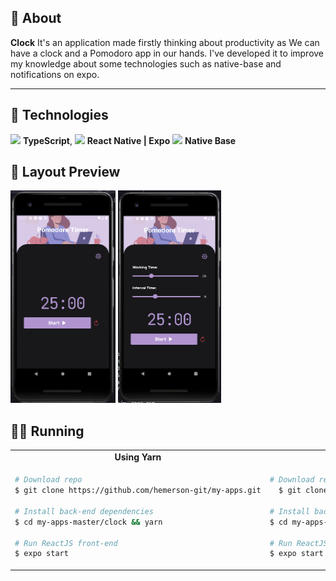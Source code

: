 ## 🎉 About

**Clock** It's an application made firstly thinking about productivity as We can have a clock and a Pomodoro app in our hands.
I've developed it to improve my knowledge about some technologies such as native-base and notifications on expo.

<hr />

## 🔌 Technologies

<img src="https://i.ibb.co/PZ2XZgr/ts.png" width="20"/> <b>TypeScript</b>,
<img src="https://i.ibb.co/4RHMmLQ/react.png" width="20"/> <b>React Native | Expo</b>
<img src="https://i.ibb.co/4RHMmLQ/react.png" width="20"/> <b>Native Base</b>

## 🎨 Layout Preview
<img src='./.github/sample_1.png' height="340px"/>
<img src='./.github/sample_2.png' height="340px"/>

## 👨‍💻 Running

<table style="width:100%;">
<tr>
  <td align="center"> <strong>Using Yarn</strong> </td>
  <td align="center"> <strong>Using npm</strong> </td>
</tr>

<tr>
  <td>

  ```bash
  # Download repo
  $ git clone https://github.com/hemerson-git/my-apps.git
  
  # Install back-end dependencies
  $ cd my-apps-master/clock && yarn

  # Run ReactJS front-end
  $ expo start
  ```

  </td>
<td>


```bash
# Download repo
  $ git clone https://github.com/hemerson-git/my-apps.git

# Install back-end dependecies
$ cd my-apps-master/clock && npm install

# Run ReactJS front-end
$ expo start
```

</td>
</table>
